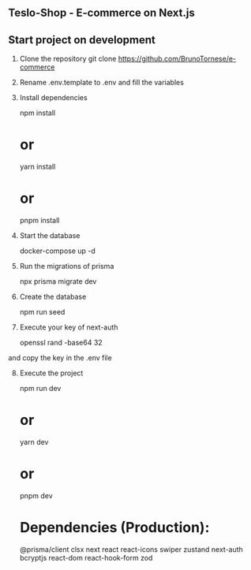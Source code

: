 ## Teslo-Shop - E-commerce on Next.js

## Start project on development

1. Clone the repository
   git clone https://github.com/BrunoTornese/e-commerce

2. Rename .env.template to .env and fill the variables

3. Install dependencies

   npm install

   # or

   yarn install

   # or

   pnpm install

4. Start the database

   docker-compose up -d

5. Run the migrations of prisma

   npx prisma migrate dev

6. Create the database

   npm run seed

7. Execute your key of next-auth

   openssl rand -base64 32

and copy the key in the .env file

8. Execute the project

   npm run dev

   # or

   yarn dev

   # or

   pnpm dev

   # Dependencies (Production):

   @prisma/client
   clsx
   next
   react
   react-icons
   swiper
   zustand
   next-auth
   bcryptjs
   react-dom
   react-hook-form
   zod
